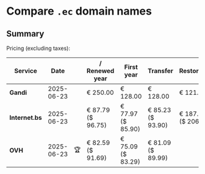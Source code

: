 # Compare `.ec` domain names

## Summary

Pricing (excluding taxes):

| Service | Date |  | / Renewed year | First year | Transfer | Restoration |
|--|--|--|--|--|--|--|
| **Gandi** | 2025-06-23 |  | € 250.00 | € 128.00 | € 128.00 | € 121.80 |
| **Internet.bs** | 2025-06-23 |  | € 87.79<br>($ 96.75) | € 77.97<br>($ 85.90) | € 85.23<br>($ 93.90) | € 187.65<br>($ 206.75) |
| **OVH** | 2025-06-23 | 🏆 | € 82.59<br>($ 91.69) | € 75.09<br>($ 83.29) | € 81.09<br>($ 89.99) |  |
